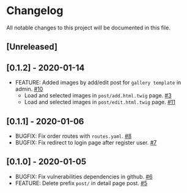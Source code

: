 # Changelog
All notable changes to this project will be documented in this file.

## [Unreleased]

## [0.1.2] - 2020-01-14
- FEATURE: Added images by add/edit post for `gallery template` in admin. [#10](https://github.com/thomaskanzig/blog/pull/10)
    - Load and selected images in `post/add.html.twig` page. [#3](https://github.com/thomaskanzig/blog/pull/3)
    - Load and selected images in `post/edit.html.twig` page. [#11](https://github.com/thomaskanzig/blog/pull/11)

## [0.1.1] - 2020-01-06
- BUGFIX: Fix order routes with `routes.yaml`. [#8](https://github.com/thomaskanzig/blog/pull/8)
- BUGFIX: Fix redirect to login page after register user. [#7](https://github.com/thomaskanzig/blog/pull/7)

## [0.1.0] - 2020-01-05
- BUGFIX: Fix vulnerabilities dependencies in github. [#6](https://github.com/thomaskanzig/blog/pull/6)
- FEATURE: Delete prefix `post/` in detail page post. [#5](https://github.com/thomaskanzig/blog/pull/5)
